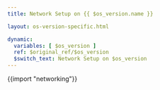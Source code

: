 ```yaml
---
title: Network Setup on {{ $os_version.name }}

layout: os-version-specific.html

dynamic:
  variables: [ $os_version ]
  ref: $original_ref/$os_version
  $switch_text: Network Setup on $os_version
---
```

{{import "networking"}}
